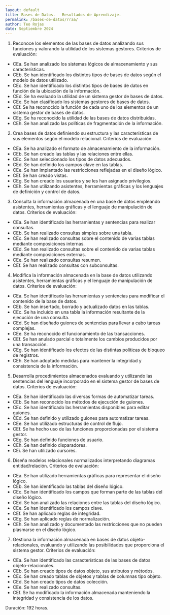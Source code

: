```yaml
---
layout: default
title: Bases de Datos.   Resultados de Aprendizaje.
permalink: /bases-de-datos/rraa/
author: Teo Rojas
date: Septiembre 2024
---
```


1. Reconoce los elementos de las bases de datos analizando sus funciones y valorando la utilidad de los sistemas gestores. Criterios de evaluación:
- CEa. Se han analizado los sistemas lógicos de almacenamiento y sus características.
- CEb. Se han identificado los distintos tipos de bases de datos según el modelo de datos utilizado.
- CEc. Se han identificado los distintos tipos de bases de datos en función de la ubicación de la información.
- CEd. Se ha evaluado la utilidad de un sistema gestor de bases de datos.
- CEe. Se han clasificado los sistemas gestores de bases de datos.
- CEf. Se ha reconocido la función de cada uno de los elementos de un sistema gestor de bases de datos.
- CEg. Se ha reconocido la utilidad de las bases de datos distribuidas.
- CEh. Se han analizado las políticas de fragmentación de la información.

2.	Crea bases de datos definiendo su estructura y las características de sus elementos según el modelo relacional. Criterios de evaluación:
- CEa. Se ha analizado el formato de almacenamiento de la información.
- CEb. Se han creado las tablas y las relaciones entre ellas.
- CEc. Se han seleccionado los tipos de datos adecuados.
- CEd. Se han definido los campos clave en las tablas.
- CEe. Se han implantado las restricciones reflejadas en el diseño lógico.
- CEf. Se han creado vistas.
- CEg. Se han creado los usuarios y se les han asignado privilegios.
- CEh. Se han utilizando asistentes, herramientas gráficas y los lenguajes de definición y control de datos.

3.	Consulta la información almacenada en una base de datos empleando asistentes, herramientas gráficas y el lenguaje de manipulación de datos. Criterios de evaluación:
- CEa. Se han identificado las herramientas y sentencias para realizar consultas.
- CEb. Se han realizado consultas simples sobre una tabla.
- CEc. Se han realizado consultas sobre el contenido de varias tablas mediante composiciones internas.
- CEd. Se han realizado consultas sobre el contenido de varias tablas mediante composiciones externas.
- CEe. Se han realizado consultas resumen.
- CEf. Se han realizado consultas con subconsultas.

4.	Modifica la información almacenada en la base de datos utilizando asistentes, herramientas gráficas y el lenguaje de manipulación de datos. Criterios de evaluación:
- CEa. Se han identificado las herramientas y sentencias para modificar el contenido de la base de datos.
- CEb. Se han insertado, borrado y actualizado datos en las tablas.
- CEc. Se ha incluido en una tabla la información resultante de la ejecución de una consulta.
- CEd. Se han diseñado guiones de sentencias para llevar a cabo tareas complejas.
- CEe. Se ha reconocido el funcionamiento de las transacciones.
- CEf. Se han anulado parcial o totalmente los cambios producidos por una transacción.
- CEg. Se han identificado los efectos de las distintas políticas de bloqueo de registros.
- CEh. Se han adoptado medidas para mantener la integridad y consistencia de la información.

5.	Desarrolla procedimientos almacenados evaluando y utilizando las sentencias del lenguaje incorporado en el sistema gestor de bases de datos. Criterios de evaluación:
- CEa. Se han identificado las diversas formas de automatizar tareas.
- CEb. Se han reconocido los métodos de ejecución de guiones.
- CEc. Se han identificado las herramientas disponibles para editar guiones.
- CEd. Se han definido y utilizado guiones para automatizar tareas.
- CEe. Se han utilizado estructuras de control de flujo.
- CEf. Se ha hecho uso de las funciones proporcionadas por el sistema gestor.
- CEg. Se han definido funciones de usuario.
- CEh. Se han definido disparadores.
- CEi. Se han utilizado cursores.

6.	Diseña modelos relacionales normalizados interpretando diagramas entidad/relación. Criterios de evaluación:
- CEa. Se han utilizado herramientas gráficas para representar el diseño lógico.
- CEb. Se han identificado las tablas del diseño lógico.
- CEc. Se han identificado los campos que forman parte de las tablas del diseño lógico.
- CEd. Se han analizado las relaciones entre las tablas del diseño lógico.
- CEe. Se han identificado los campos clave.
- CEf. Se han aplicado reglas de integridad.
- CEg. Se han aplicado reglas de normalización.
- CEh. Se han analizado y documentado las restricciones que no pueden plasmarse en el diseño lógico.

7.	Gestiona la información almacenada en bases de datos objeto-relacionales, evaluando y utilizando las posibilidades que proporciona el sistema gestor. Criterios de evaluación:
- CEa. Se han identificado las características de las bases de datos objeto-relacionales.
- CEb. Se han creado tipos de datos objeto, sus atributos y métodos.
- CEc. Se han creado tablas de objetos y tablas de columnas tipo objeto.
- CEd. Se han creado tipos de datos colección.
- CEe. Se han realizado consultas.
- CEf. Se ha modificado la información almacenada manteniendo la integridad y consistencia de los datos.

Duración: 192 horas.